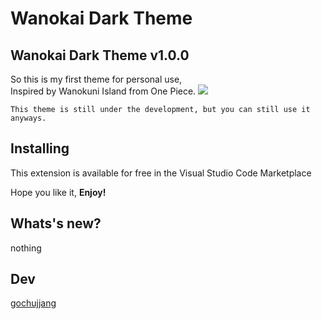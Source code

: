 # Wanokai Dark Theme

## Wanokai Dark Theme v1.0.0

So this is my first theme for personal use,\
Inspired by Wanokuni Island from One Piece.
![](https://i.imgur.com/6afKVZH.png)

```
This theme is still under the development, but you can still use it anyways.
```

## Installing
This extension is available for free in the Visual Studio Code Marketplace

Hope you like it,
**Enjoy!**

## Whats's new?
nothing

## Dev
[gochujjang](https://github.com/gochujjang)
